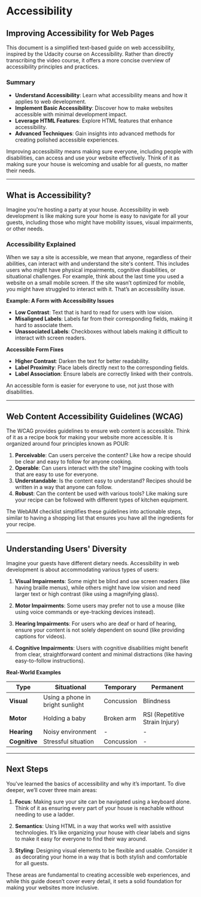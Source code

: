# Accessibility

## Improving Accessibility for Web Pages

This document is a simplified text-based guide on web accessibility, inspired by the Udacity course on Accessibility. Rather than directly transcribing the video course, it offers a more concise overview of accessibility principles and practices.

### Summary

- **Understand Accessibility**: Learn what accessibility means and how it applies to web development.
- **Implement Basic Accessibility**: Discover how to make websites accessible with minimal development impact.
- **Leverage HTML Features**: Explore HTML features that enhance accessibility.
- **Advanced Techniques**: Gain insights into advanced methods for creating polished accessible experiences.

Improving accessibility means making sure everyone, including people with disabilities, can access and use your website effectively. Think of it as making sure your house is welcoming and usable for all guests, no matter their needs.

---

## What is Accessibility?

Imagine you're hosting a party at your house. Accessibility in web development is like making sure your home is easy to navigate for all your guests, including those who might have mobility issues, visual impairments, or other needs. 

### Accessibility Explained

When we say a site is accessible, we mean that anyone, regardless of their abilities, can interact with and understand the site's content. This includes users who might have physical impairments, cognitive disabilities, or situational challenges. For example, think about the last time you used a website on a small mobile screen. If the site wasn’t optimized for mobile, you might have struggled to interact with it. That’s an accessibility issue.

**Example: A Form with Accessibility Issues**

- **Low Contrast**: Text that is hard to read for users with low vision.
- **Misaligned Labels**: Labels far from their corresponding fields, making it hard to associate them.
- **Unassociated Labels**: Checkboxes without labels making it difficult to interact with screen readers.

**Accessible Form Fixes**

- **Higher Contrast**: Darken the text for better readability.
- **Label Proximity**: Place labels directly next to the corresponding fields.
- **Label Association**: Ensure labels are correctly linked with their controls.

An accessible form is easier for everyone to use, not just those with disabilities.

---

## Web Content Accessibility Guidelines (WCAG)

The WCAG provides guidelines to ensure web content is accessible. Think of it as a recipe book for making your website more accessible. It is organized around four principles known as POUR:

1. **Perceivable**: Can users perceive the content? Like how a recipe should be clear and easy to follow for anyone cooking.
2. **Operable**: Can users interact with the site? Imagine cooking with tools that are easy to use for everyone.
3. **Understandable**: Is the content easy to understand? Recipes should be written in a way that anyone can follow.
4. **Robust**: Can the content be used with various tools? Like making sure your recipe can be followed with different types of kitchen equipment.

The WebAIM checklist simplifies these guidelines into actionable steps, similar to having a shopping list that ensures you have all the ingredients for your recipe.

---

## Understanding Users' Diversity

Imagine your guests have different dietary needs. Accessibility in web development is about accommodating various types of users:

1. **Visual Impairments**: Some might be blind and use screen readers (like having braille menus), while others might have low vision and need larger text or high contrast (like using a magnifying glass).
   
2. **Motor Impairments**: Some users may prefer not to use a mouse (like using voice commands or eye-tracking devices instead).

3. **Hearing Impairments**: For users who are deaf or hard of hearing, ensure your content is not solely dependent on sound (like providing captions for videos).

4. **Cognitive Impairments**: Users with cognitive disabilities might benefit from clear, straightforward content and minimal distractions (like having easy-to-follow instructions).

**Real-World Examples**

| **Type** | **Situational** | **Temporary** | **Permanent** |
|----------|-----------------|---------------|---------------|
| **Visual** | Using a phone in bright sunlight | Concussion | Blindness |
| **Motor** | Holding a baby | Broken arm | RSI (Repetitive Strain Injury) |
| **Hearing** | Noisy environment | - | - |
| **Cognitive** | Stressful situation | Concussion | - |

---

## Next Steps

You've learned the basics of accessibility and why it’s important. To dive deeper, we’ll cover three main areas:

1. **Focus**: Making sure your site can be navigated using a keyboard alone. Think of it as ensuring every part of your house is reachable without needing to use a ladder.
   
2. **Semantics**: Using HTML in a way that works well with assistive technologies. It’s like organizing your house with clear labels and signs to make it easy for everyone to find their way around.

3. **Styling**: Designing visual elements to be flexible and usable. Consider it as decorating your home in a way that is both stylish and comfortable for all guests.

These areas are fundamental to creating accessible web experiences, and while this guide doesn’t cover every detail, it sets a solid foundation for making your websites more inclusive.